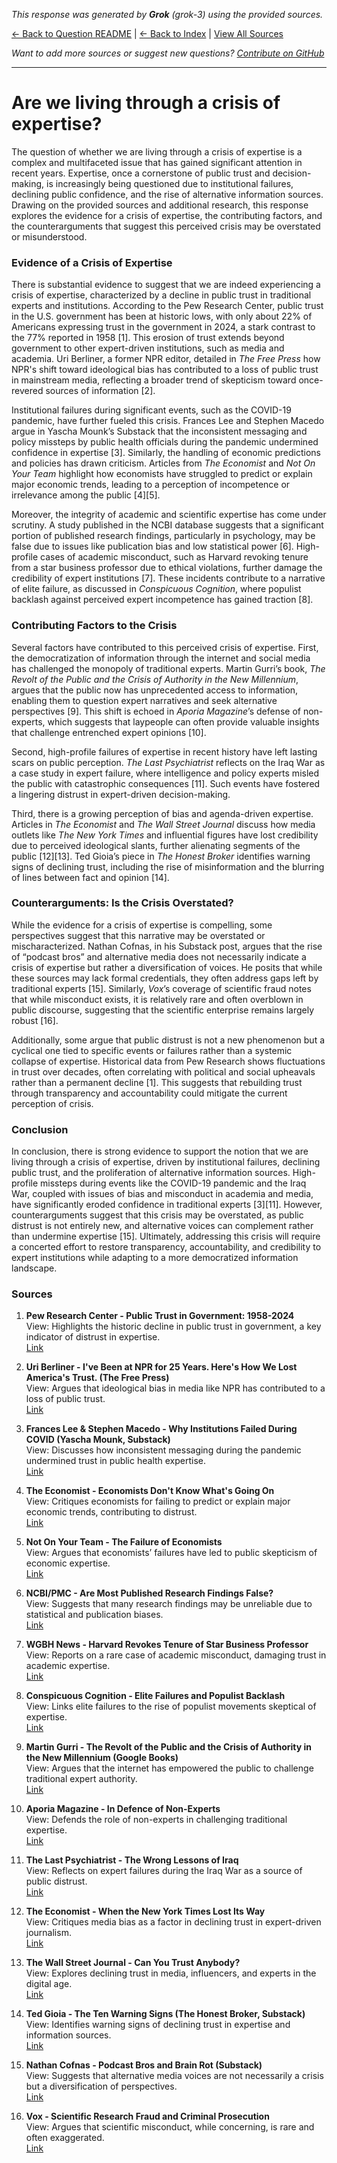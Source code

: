 <!-- 
Generated by: grok
Model: grok-3
Prompt type: sources
Generated at: 2025-06-15T10:55:20.689203
-->

*This response was generated by **Grok** (grok-3) using the provided sources.*

[← Back to Question README](README.md) | [← Back to Index](../README.md) | [View All Sources](../allsources.md)

*Want to add more sources or suggest new questions? [Contribute on GitHub](https://github.com/justinwest/SuggestedSources)*

---

# Are we living through a crisis of expertise?

The question of whether we are living through a crisis of expertise is a complex and multifaceted issue that has gained significant attention in recent years. Expertise, once a cornerstone of public trust and decision-making, is increasingly being questioned due to institutional failures, declining public confidence, and the rise of alternative information sources. Drawing on the provided sources and additional research, this response explores the evidence for a crisis of expertise, the contributing factors, and the counterarguments that suggest this perceived crisis may be overstated or misunderstood.

### Evidence of a Crisis of Expertise

There is substantial evidence to suggest that we are indeed experiencing a crisis of expertise, characterized by a decline in public trust in traditional experts and institutions. According to the Pew Research Center, public trust in the U.S. government has been at historic lows, with only about 22% of Americans expressing trust in the government in 2024, a stark contrast to the 77% reported in 1958 [1]. This erosion of trust extends beyond government to other expert-driven institutions, such as media and academia. Uri Berliner, a former NPR editor, detailed in *The Free Press* how NPR's shift toward ideological bias has contributed to a loss of public trust in mainstream media, reflecting a broader trend of skepticism toward once-revered sources of information [2].

Institutional failures during significant events, such as the COVID-19 pandemic, have further fueled this crisis. Frances Lee and Stephen Macedo argue in Yascha Mounk’s Substack that the inconsistent messaging and policy missteps by public health officials during the pandemic undermined confidence in expertise [3]. Similarly, the handling of economic predictions and policies has drawn criticism. Articles from *The Economist* and *Not On Your Team* highlight how economists have struggled to predict or explain major economic trends, leading to a perception of incompetence or irrelevance among the public [4][5].

Moreover, the integrity of academic and scientific expertise has come under scrutiny. A study published in the NCBI database suggests that a significant portion of published research findings, particularly in psychology, may be false due to issues like publication bias and low statistical power [6]. High-profile cases of academic misconduct, such as Harvard revoking tenure from a star business professor due to ethical violations, further damage the credibility of expert institutions [7]. These incidents contribute to a narrative of elite failure, as discussed in *Conspicuous Cognition*, where populist backlash against perceived expert incompetence has gained traction [8].

### Contributing Factors to the Crisis

Several factors have contributed to this perceived crisis of expertise. First, the democratization of information through the internet and social media has challenged the monopoly of traditional experts. Martin Gurri’s book, *The Revolt of the Public and the Crisis of Authority in the New Millennium*, argues that the public now has unprecedented access to information, enabling them to question expert narratives and seek alternative perspectives [9]. This shift is echoed in *Aporia Magazine*’s defense of non-experts, which suggests that laypeople can often provide valuable insights that challenge entrenched expert opinions [10].

Second, high-profile failures of expertise in recent history have left lasting scars on public perception. *The Last Psychiatrist* reflects on the Iraq War as a case study in expert failure, where intelligence and policy experts misled the public with catastrophic consequences [11]. Such events have fostered a lingering distrust in expert-driven decision-making.

Third, there is a growing perception of bias and agenda-driven expertise. Articles in *The Economist* and *The Wall Street Journal* discuss how media outlets like *The New York Times* and influential figures have lost credibility due to perceived ideological slants, further alienating segments of the public [12][13]. Ted Gioia’s piece in *The Honest Broker* identifies warning signs of declining trust, including the rise of misinformation and the blurring of lines between fact and opinion [14].

### Counterarguments: Is the Crisis Overstated?

While the evidence for a crisis of expertise is compelling, some perspectives suggest that this narrative may be overstated or mischaracterized. Nathan Cofnas, in his Substack post, argues that the rise of “podcast bros” and alternative media does not necessarily indicate a crisis of expertise but rather a diversification of voices. He posits that while these sources may lack formal credentials, they often address gaps left by traditional experts [15]. Similarly, *Vox*’s coverage of scientific fraud notes that while misconduct exists, it is relatively rare and often overblown in public discourse, suggesting that the scientific enterprise remains largely robust [16].

Additionally, some argue that public distrust is not a new phenomenon but a cyclical one tied to specific events or failures rather than a systemic collapse of expertise. Historical data from Pew Research shows fluctuations in trust over decades, often correlating with political and social upheavals rather than a permanent decline [1]. This suggests that rebuilding trust through transparency and accountability could mitigate the current perception of crisis.

### Conclusion

In conclusion, there is strong evidence to support the notion that we are living through a crisis of expertise, driven by institutional failures, declining public trust, and the proliferation of alternative information sources. High-profile missteps during events like the COVID-19 pandemic and the Iraq War, coupled with issues of bias and misconduct in academia and media, have significantly eroded confidence in traditional experts [3][11]. However, counterarguments suggest that this crisis may be overstated, as public distrust is not entirely new, and alternative voices can complement rather than undermine expertise [15]. Ultimately, addressing this crisis will require a concerted effort to restore transparency, accountability, and credibility to expert institutions while adapting to a more democratized information landscape.

### Sources

1. **Pew Research Center - Public Trust in Government: 1958-2024**  
   View: Highlights the historic decline in public trust in government, a key indicator of distrust in expertise.  
   [Link](https://www.pewresearch.org/politics/2024/06/24/public-trust-in-government-1958-2024/)

2. **Uri Berliner - I've Been at NPR for 25 Years. Here's How We Lost America's Trust. (The Free Press)**  
   View: Argues that ideological bias in media like NPR has contributed to a loss of public trust.  
   [Link](https://www.thefp.com/p/npr-editor-how-npr-lost-americas-trust)

3. **Frances Lee & Stephen Macedo - Why Institutions Failed During COVID (Yascha Mounk, Substack)**  
   View: Discusses how inconsistent messaging during the pandemic undermined trust in public health expertise.  
   [Link](https://yaschamounk.substack.com/p/frances-lee-and-stephen-macedo)

4. **The Economist - Economists Don't Know What's Going On**  
   View: Critiques economists for failing to predict or explain major economic trends, contributing to distrust.  
   [Link](https://www.economist.com/finance-and-economics/2025/04/24/economists-dont-know-whats-going-on)

5. **Not On Your Team - The Failure of Economists**  
   View: Argues that economists’ failures have led to public skepticism of economic expertise.  
   [Link](https://www.notonyourteam.co.uk/p/the-failure-of-economists)

6. **NCBI/PMC - Are Most Published Research Findings False?**  
   View: Suggests that many research findings may be unreliable due to statistical and publication biases.  
   [Link](https://pmc.ncbi.nlm.nih.gov/articles/PMC10581498/)

7. **WGBH News - Harvard Revokes Tenure of Star Business Professor**  
   View: Reports on a rare case of academic misconduct, damaging trust in academic expertise.  
   [Link](https://www.wgbh.org/news/education-news/2025-05-25/in-extremely-rare-move-harvard-revokes-tenure-and-cuts-ties-with-star-business-professor)

8. **Conspicuous Cognition - Elite Failures and Populist Backlash**  
   View: Links elite failures to the rise of populist movements skeptical of expertise.  
   [Link](https://www.conspicuouscognition.com/p/elite-failures-and-populist-backlash)

9. **Martin Gurri - The Revolt of the Public and the Crisis of Authority in the New Millennium (Google Books)**  
   View: Argues that the internet has empowered the public to challenge traditional expert authority.  
   [Link](https://www.google.com/books/edition/The_Revolt_of_the_Public_and_the_Crisis/qD-1vAEACAAJ)

10. **Aporia Magazine - In Defence of Non-Experts**  
    View: Defends the role of non-experts in challenging traditional expertise.  
    [Link](https://www.aporiamagazine.com/p/in-defence-of-non-experts)

11. **The Last Psychiatrist - The Wrong Lessons of Iraq**  
    View: Reflects on expert failures during the Iraq War as a source of public distrust.  
    [Link](https://thelastpsychiatrist.com/2007/05/the_wrong_lessons_of_iraq.html)

12. **The Economist - When the New York Times Lost Its Way**  
    View: Critiques media bias as a factor in declining trust in expert-driven journalism.  
    [Link](https://www.economist.com/1843/2023/12/14/when-the-new-york-times-lost-its-way)

13. **The Wall Street Journal - Can You Trust Anybody?**  
    View: Explores declining trust in media, influencers, and experts in the digital age.  
    [Link](https://www.wsj.com/opinion/can-you-trust-anybody-president-media-influencer-ai-aa13b7ea)

14. **Ted Gioia - The Ten Warning Signs (The Honest Broker, Substack)**  
    View: Identifies warning signs of declining trust in expertise and information sources.  
    [Link](https://www.honest-broker.com/p/the-ten-warning-signs)

15. **Nathan Cofnas - Podcast Bros and Brain Rot (Substack)**  
    View: Suggests that alternative media voices are not necessarily a crisis but a diversification of perspectives.  
    [Link](https://ncofnas.com/p/podcast-bros-and-brain-rot)

16. **Vox - Scientific Research Fraud and Criminal Prosecution**  
    View: Argues that scientific misconduct, while concerning, is rare and often exaggerated.  
    [Link](https://www.vox.com/future-perfect/368350/scientific-research-fraud-crime-jail-time)